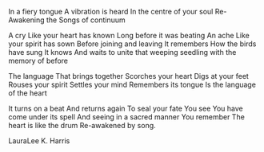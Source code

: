 In a fiery tongue
A vibration is heard
In the centre of your soul
Re-Awakening the Songs of continuum

A cry
Like your heart has known
Long before it was beating
An ache
Like your spirit has sown
Before joining and leaving
It remembers
How the birds have sung
It knows
And waits to unite that weeping seedling with the memory of before

The language
That brings together
Scorches your heart
Digs at your feet
Rouses your spirit
Settles your mind
Remembers its tongue
Is the language of the heart

It turns on a beat
And returns again
To seal your fate
You see
You have come under its spell
And seeing in a sacred manner
You remember
The heart is like the drum
Re-awakened by song. 

LauraLee K. Harris